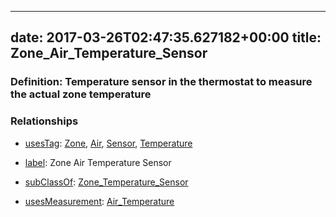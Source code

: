 
---
date: 2017-03-26T02:47:35.627182+00:00
title: Zone_Air_Temperature_Sensor
---
### Definition: Temperature sensor in the thermostat to measure the actual zone temperature

### Relationships

* [usesTag](https://brickschema.org/schema/1.0/BrickFrame#usesTag): [Zone](https://brickschema.org/schema/1.0/BrickTag#Zone), [Air](https://brickschema.org/schema/1.0/BrickTag#Air), [Sensor](https://brickschema.org/schema/1.0/BrickTag#Sensor), [Temperature](https://brickschema.org/schema/1.0/BrickTag#Temperature)

* [label](http://www.w3.org/2000/01/rdf-schema#label): Zone Air Temperature Sensor

* [subClassOf](http://www.w3.org/2000/01/rdf-schema#subClassOf): [Zone_Temperature_Sensor](https://brickschema.org/schema/1.0/Brick#Zone_Temperature_Sensor)

* [usesMeasurement](https://brickschema.org/schema/1.0/BrickFrame#usesMeasurement): [Air_Temperature](https://brickschema.org/schema/1.0/Brick#Air_Temperature)
